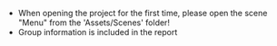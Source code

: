 - When opening the project for the first time, please open the scene "Menu" from the 'Assets/Scenes' folder!
- Group information is included in the report
